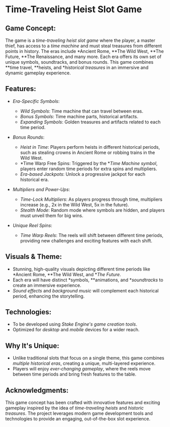 # Time-Traveling Heist Slot Game

## Game Concept:
The game is a *time-traveling heist slot game* where the player, a master thief, has access to a *time machine* and must steal treasures from different points in history. The eras include *Ancient Rome, **The Wild West, **The Future, **The Renaissance, and many more. Each era offers its own set of unique symbols, soundtracks, and bonus rounds. This game combines **time travel, **heists, and **historical treasures* in an immersive and dynamic gameplay experience.

## Features:
- *Era-Specific Symbols*: 
  - *Wild Symbols*: Time machine that can travel between eras.
  - *Bonus Symbols*: Time machine parts, historical artifacts.
  - *Expanding Symbols*: Golden treasures and artifacts related to each time period.
  
- *Bonus Rounds*: 
  - *Heist in Time*: Players perform heists in different historical periods, such as stealing crowns in Ancient Rome or robbing trains in the Wild West.
  - *Time Warp Free Spins: Triggered by the **Time Machine symbol*, players enter random time periods for extra spins and multipliers.
  - *Era-based Jackpots*: Unlock a progressive jackpot for each historical era.

- *Multipliers and Power-Ups*:
  - *Time-Lock Multipliers*: As players progress through time, multipliers increase (e.g., 2x in the Wild West, 5x in the future).
  - *Stealth Mode*: Random mode where symbols are hidden, and players must unveil them for big wins.

- *Unique Reel Spins*:
  - *Time Warp Reels*: The reels will shift between different time periods, providing new challenges and exciting features with each shift.

## Visuals & Theme:
- Stunning, high-quality visuals depicting different time periods like *Ancient Rome, **The Wild West, and **The Future*.
- Each era will have distinct *symbols, **animations, and **soundtracks* to create an immersive experience.
- *Sound effects* and *background music* will complement each historical period, enhancing the storytelling.

## Technologies:
- To be developed using *Stake Engine's game creation tools*.
- Optimized for *desktop* and *mobile* devices for a wider reach.

## Why It's Unique:
- Unlike traditional slots that focus on a single theme, this game combines *multiple historical eras*, creating a unique, multi-layered experience.
- Players will enjoy *ever-changing gameplay*, where the reels move between time periods and bring fresh features to the table.

## Acknowledgments:
This game concept has been crafted with innovative features and exciting gameplay inspired by the idea of *time-traveling heists* and *historic treasures*. The project leverages modern game development tools and technologies to provide an engaging, out-of-the-box slot experience.
